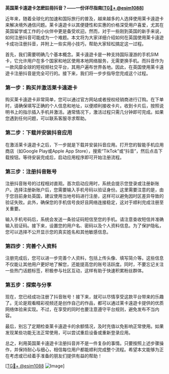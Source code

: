 **英国莱卡遠遊卡怎麽註冊抖音？——一份详尽指南[[TG💪+ @esim1088](https://t.me/s/esim1088)]**

近年来，随着全球化的加速和国际旅行的普及，越来越多的人选择使用莱卡遠遊卡来解决境外通信问题。莱卡遠遊卡以其便捷性和实惠的价格深受用户喜爱，尤其在英国留学或工作的小伙伴中更是备受欢迎。然而，对于一些刚到英国的新手来说，如何注册抖音可能成为一个难题。本文将为大家详细介绍如何在英国使用莱卡遠遊卡成功注册抖音，并附上一些实用小技巧，帮助大家轻松搞定这一过程。

首先，我们需要明确几个基本概念。莱卡遠遊卡是一种支持国际漫游的手机SIM卡，它允许用户在多个国家和地区使用本地网络服务，无需更换手机。而抖音作为一款风靡全球的短视频社交平台，其用户遍布世界各地。因此，在英国使用莱卡遠遊卡注册抖音是完全可行的。接下来，我们将一步步指导您完成这个过程。

### 第一步：购买并激活莱卡遠遊卡

购买莱卡遠遊卡非常简单，您可以通过官方网站或者授权经销商进行订购。在下单时，请确保填写正确的个人信息和地址，以便顺利接收卡片。收到卡片后，按照说明书上的指示插入手机并激活。通常情况下，激活过程只需几分钟即可完成。如果您遇到任何问题，可以联系客服寻求帮助。

### 第二步：下载并安装抖音应用

在激活莱卡遠遊卡之后，下一步就是下载并安装抖音应用。打开您的智能手机应用商店（如Google Play或Apple App Store），搜索“TikTok”或“抖音”，然后点击下载按钮。等待安装完成后，启动应用程序即可开始注册流程。

### 第三步：注册抖音账号

注册抖音账号的过程相对直观。首次启动应用时，系统会提示您登录或注册新账户。选择注册新账户后，您需要输入手机号码以验证身份。这里需要注意的是，由于您目前身处英国，建议使用当地号码进行注册，这样可以避免因时区差异导致的验证失败。此外，确保您的手机信号良好且网络连接稳定，这对于顺利完成注册至关重要。

输入手机号码后，系统会发送一条验证码短信至您的手机。请注意查收短信并准确输入验证码。接下来，设置您的用户名、密码以及个人资料信息。为了保护隐私，您可以选择不公开显示您的真实姓名和其他敏感信息。

### 第四步：完善个人资料

注册完成后，您可以进一步完善个人资料，包括上传头像、填写简介等。这些信息不仅能让其他用户更好地了解您，还能提高您的账号活跃度。同时，不要忘记关注一些热门话题标签，积极参与社区互动，这样有助于快速积累粉丝群体。

### 第五步：探索与分享

现在，您已经成功注册了抖音账号！接下来，就可以尽情享受这款平台带来的乐趣了。无论是观看精彩视频还是创作自己的作品，都可以通过莱卡遠遊卡提供的优质网络体验来实现。不过，在享受的同时也要注意遵守平台规则，避免发布不当内容。

最后，别忘了定期检查莱卡遠遊卡的余额情况，及时充值以免影响正常使用。如果发现某些功能无法正常使用，可以尝试重启设备或重新登录应用。

总之，利用英国莱卡遠遊卡注册抖音并不是一件复杂的事情。只要按照上述步骤操作，并保持耐心与细心，相信每位用户都能顺利完成整个流程。希望本文能够为正在考虑或已经着手准备的朋友们提供有益的帮助！

[[TG💪+ @esim1088](https://t.me/s/esim1088) ![Image](https://i.postimg.cc/4NQfJmqS/Snipaste-2025-05-13-00-14-12.png)]